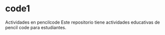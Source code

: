 # code1
Actividades en pencilcode
Este repositorio tiene actividades educativas de pencil code para estudiantes.
